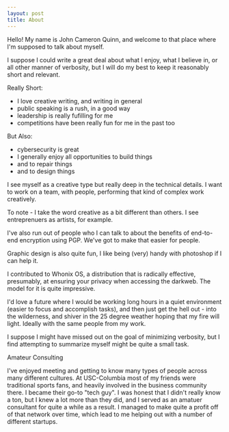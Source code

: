 ```yaml
---
layout: post
title: About
---
```


Hello! My name is John Cameron Quinn, and welcome to that place where I'm supposed to talk about myself.

I suppose I could write a great deal about what I enjoy, what I believe in, or all other manner of verbosity, but I will do my best to keep it reasonably short and relevant.

Really Short:

- I love creative writing, and writing in general
- public speaking is a rush, in a good way
- leadership is really fufilling for me
- competitions have been really fun for me in the past too

But Also:

- cybersecurity is great
- I generally enjoy all opportunities to build things
- and to repair things
- and to design things

I see myself as a creative type but really deep in the technical details. I want to work on a team, with people, performing that kind of complex work creatively.

To note - I take the word creative as a bit different than others. I see entreprenuers as artists, for example. 

I've also run out of people who I can talk to about the benefits of end-to-end encryption using PGP. We've got to make that easier for people.

Graphic design is also quite fun, I like being (very) handy with photoshop if I can help it. 

I contributed to Whonix OS, a distribution that is radically effective, presumably, at ensuring your privacy when accessing the darkweb. The model for it is quite impressive. 

I'd love a future where I would be working long hours in a quiet environment (easier to focus and accomplish tasks), and then just get the hell out - into the wilderness, and shiver in the 25 degree weather hoping that my fire will light. Ideally with the same people from my work.

I suppose I might have missed out on the goal of minimizing verbosity, but I find attempting to summarize myself might be quite a small task.

Amateur Consulting

I've enjoyed meeting and getting to know many types of people across many different cultures.
At USC-Columbia most of my friends were traditional sports fans, and heavily involved in the business community there. I became their go-to "tech guy".
I was honest that I didn't really know a ton, but I knew a lot more than they did, and I served as an amatuer consultant for quite a while as a result.
I managed to make quite a profit off of that network over time, which lead to me helping out with a number of different startups. 


